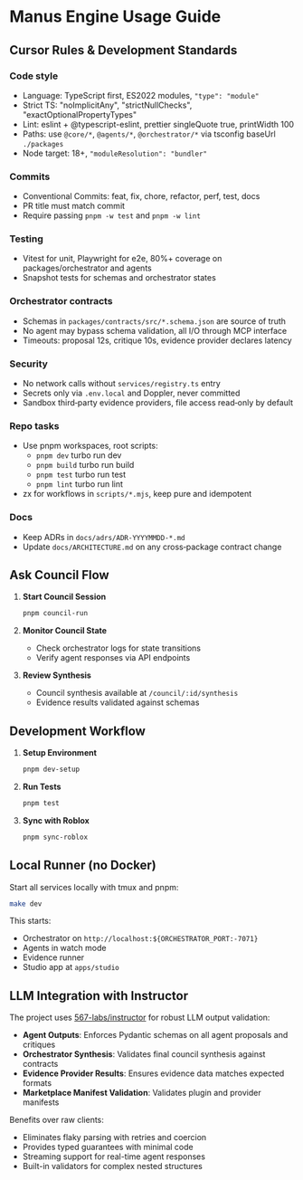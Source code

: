 # Manus Engine Usage Guide

## Cursor Rules & Development Standards

### Code style
- Language: TypeScript first, ES2022 modules, `"type": "module"`
- Strict TS: "noImplicitAny", "strictNullChecks", "exactOptionalPropertyTypes"
- Lint: eslint + @typescript-eslint, prettier singleQuote true, printWidth 100
- Paths: use `@core/*`, `@agents/*`, `@orchestrator/*` via tsconfig baseUrl `./packages`
- Node target: 18+, `"moduleResolution": "bundler"`

### Commits
- Conventional Commits: feat, fix, chore, refactor, perf, test, docs
- PR title must match commit
- Require passing `pnpm -w test` and `pnpm -w lint`

### Testing
- Vitest for unit, Playwright for e2e, 80%+ coverage on packages/orchestrator and agents
- Snapshot tests for schemas and orchestrator states

### Orchestrator contracts
- Schemas in `packages/contracts/src/*.schema.json` are source of truth
- No agent may bypass schema validation, all I/O through MCP interface
- Timeouts: proposal 12s, critique 10s, evidence provider declares latency

### Security
- No network calls without `services/registry.ts` entry
- Secrets only via `.env.local` and Doppler, never committed
- Sandbox third‑party evidence providers, file access read‑only by default

### Repo tasks
- Use pnpm workspaces, root scripts:
  - `pnpm dev` turbo run dev
  - `pnpm build` turbo run build
  - `pnpm test` turbo run test
  - `pnpm lint` turbo run lint
- zx for workflows in `scripts/*.mjs`, keep pure and idempotent

### Docs
- Keep ADRs in `docs/adrs/ADR-YYYYMMDD-*.md`
- Update `docs/ARCHITECTURE.md` on any cross‑package contract change

## Ask Council Flow

1. **Start Council Session**
   ```bash
   pnpm council-run
   ```

2. **Monitor Council State**
   - Check orchestrator logs for state transitions
   - Verify agent responses via API endpoints

3. **Review Synthesis**
   - Council synthesis available at `/council/:id/synthesis`
   - Evidence results validated against schemas

## Development Workflow

1. **Setup Environment**
   ```bash
   pnpm dev-setup
   ```

2. **Run Tests**
   ```bash
   pnpm test
   ```

3. **Sync with Roblox**
   ```bash
   pnpm sync-roblox
   ```

## Local Runner (no Docker)

Start all services locally with tmux and pnpm:

```bash
make dev
```

This starts:
- Orchestrator on `http://localhost:${ORCHESTRATOR_PORT:-7071}`
- Agents in watch mode
- Evidence runner
- Studio app at `apps/studio`

## LLM Integration with Instructor

The project uses [567-labs/instructor](https://github.com/567-labs/instructor) for robust LLM output validation:

- **Agent Outputs**: Enforces Pydantic schemas on all agent proposals and critiques
- **Orchestrator Synthesis**: Validates final council synthesis against contracts
- **Evidence Provider Results**: Ensures evidence data matches expected formats
- **Marketplace Manifest Validation**: Validates plugin and provider manifests

Benefits over raw clients:
- Eliminates flaky parsing with retries and coercion
- Provides typed guarantees with minimal code
- Streaming support for real-time agent responses
- Built-in validators for complex nested structures
